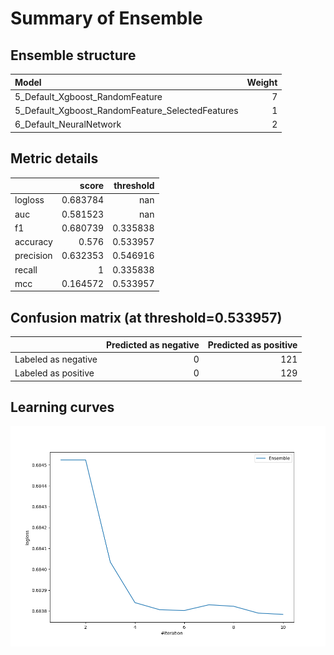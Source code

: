# Summary of Ensemble

## Ensemble structure
| Model                                            |   Weight |
|:-------------------------------------------------|---------:|
| 5_Default_Xgboost_RandomFeature                  |        7 |
| 5_Default_Xgboost_RandomFeature_SelectedFeatures |        1 |
| 6_Default_NeuralNetwork                          |        2 |

## Metric details
|           |    score |   threshold |
|:----------|---------:|------------:|
| logloss   | 0.683784 |  nan        |
| auc       | 0.581523 |  nan        |
| f1        | 0.680739 |    0.335838 |
| accuracy  | 0.576    |    0.533957 |
| precision | 0.632353 |    0.546916 |
| recall    | 1        |    0.335838 |
| mcc       | 0.164572 |    0.533957 |


## Confusion matrix (at threshold=0.533957)
|                     |   Predicted as negative |   Predicted as positive |
|:--------------------|------------------------:|------------------------:|
| Labeled as negative |                       0 |                     121 |
| Labeled as positive |                       0 |                     129 |

## Learning curves
![Learning curves](learning_curves.png)
